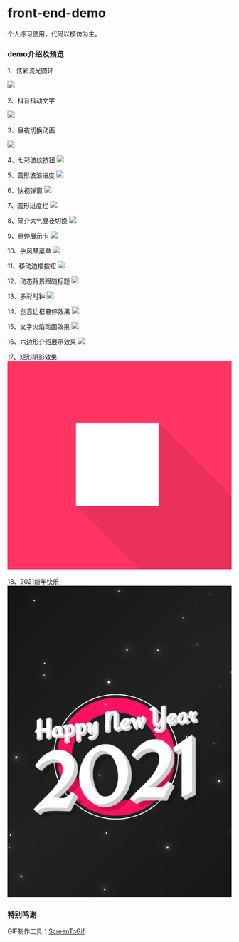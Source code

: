 # front-end-demo
个人练习使用，代码以模仿为主。

### demo介绍及预览

1、炫彩流光圆环

![](https://cdn.jsdelivr.net/gh/2lifetop/front-end-demo@0.02/demo001/demo001.gif)

2、抖音抖动文字

![](https://cdn.jsdelivr.net/gh/2lifetop/front-end-demo@0.02/demo002/demo002.gif)

3、昼夜切换动画

![](https://cdn.jsdelivr.net/gh/2lifetop/front-end-demo@0.02/demo003/demo003.gif)

4、七彩波纹按钮
![](https://cdn.jsdelivr.net/gh/2lifetop/front-end-demo@0.02/demo004/demo004.gif)

5、圆形波浪进度
![](https://cdn.jsdelivr.net/gh/2lifetop/front-end-demo@0.02/demo005/demo005.gif)

6、快视弹窗
![](https://cdn.jsdelivr.net/gh/2lifetop/front-end-demo@0.02/demo006/demo006.gif)

7、圆形进度栏
![](https://cdn.jsdelivr.net/gh/2lifetop/front-end-demo@0.02/demo007/demo007.gif)

8、简介大气昼夜切换
![](https://cdn.jsdelivr.net/gh/2lifetop/front-end-demo@0.02/demo008/demo008.gif)

9、悬停展示卡
![](https://cdn.jsdelivr.net/gh/2lifetop/front-end-demo@0.02/demo009/demo009.gif)

10、手风琴菜单
![](https://cdn.jsdelivr.net/gh/2lifetop/front-end-demo@0.02/demo010/demo010.gif)

11、移动边框按钮
![](https://cdn.jsdelivr.net/gh/2lifetop/front-end-demo@0.02/demo011/demo011.gif)

12、动态背景跟随标题
![](https://cdn.jsdelivr.net/gh/2lifetop/front-end-demo@0.02/demo012/demo012.gif)

13、多彩时钟
![](https://cdn.jsdelivr.net/gh/2lifetop/front-end-demo@0.02/demo013/demo013.gif)

14、创意边框悬停效果
![](https://cdn.jsdelivr.net/gh/2lifetop/front-end-demo@0.02/demo014/demo014.gif)

15、文字火焰动画效果
![](https://cdn.jsdelivr.net/gh/2lifetop/front-end-demo@0.02/demo015/demo015.gif)

16、六边形介绍展示效果
![](https://cdn.jsdelivr.net/gh/2lifetop/front-end-demo@0.02/demo016/demo016.gif)

17、矩形阴影效果
![](https://github.com/2lifetop/front-end-demo/raw/master/demo017/demo017.png)

18、2021新年快乐
![](https://github.com/2lifetop/front-end-demo/raw/master/demo018/demo018.gif)
### 特别鸣谢
GIF制作工具：[ScreenToGif](https://github.com/NickeManarin/ScreenToGif/)
